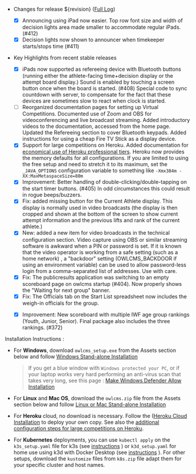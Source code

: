 * Changes for release ${revision}  ([Full Log](https://github.com/jflamy/owlcms4/issues?utf8=%E2%9C%93&q=is%3Aclosed+is%3Aissue+project%3Ajflamy%2Fowlcms4%2F1+))

  * [x] Announcing using iPad now easier.  Top row font size and width of decision lights area made smaller to accommodate regular iPads. (#412)
  * [x] Decision lights now shown to announcer when timekeeper starts/stops time (#411)

* Key Highlights from recent stable releases

  - [x] iPads now supported as refereeing device with Bluetooth buttons (running either the athlete-facing time+decision display or the attempt board display.)   Sound is enabled by touching a screen button once when the board is started. (#408)  Special code to sync countdown with server, to compensate for the fact that these devices are sometimes slow to react when clock is started.
  - [ ] Reorganized documentation pages for setting up Virtual Competitions.  Documented use of Zoom and OBS for videoconferencing and live broadcast streaming. Added introductory videos to the documentation, accessed from the home page.  Updated the Refereeing section to cover Bluetooth keypads.  Added instructions for using a cheap Fire TV Stick as a display device.
  - [x] Support for large competitions on Heroku. Added documentation for [economical use of Heroku professional tiers](https://${env.REPO_OWNER}.github.io/${env.O_REPO_NAME}/#/HerokuLarge). Heroku now provides the memory defaults for all configurations.
    If you are limited to using the free setup and need to stretch it to its maximum, set the `_JAVA_OPTIONS` configuration variable to something like `-Xmx384m -XX:MaxMetaspaceSize=80m`
  - [x] Improvement: Better handling of double-clicking/double-tapping on the start timer buttons. (#405) In odd circumstances this could result in rogue beeps/buzzers.
  - [x] Fix: added missing button for the Current Athlete display. This display is normally used in video broadcasts (the display is then cropped and shown at the bottom of the screen to show current attempt information and the previous lifts and rank of the current athlete.)
  - [x] New: added a new item for video broadcasts in the technical configuration section. Video capture using OBS or similar streaming software is awkward when a PIN or password is set.  If it is known that the video operator is working from a safe setting (such as a home network) , a "backdoor" setting (OWLCMS_BACKDOOR if using an environment variable) can be used to allow password-less login from a comma-separated list of addresses.  Use with care.
  - [x] Fix: The publicresults application was switching to an empty scoreboard page on owlcms startup (#404).  Now properly shows the "Waiting for next group" banner.
  - [x] Fix: The Officials tab on the Start List spreadsheet now includes the weigh-in officials for the group.

  * [x] Improvement: New scoreboard with multiple IWF age group rankings (Youth, Junior, Senior).  Final package also includes the three rankings. (#372)


Installation Instructions :
  - For **Windows**, download `owlcms_setup.exe` from the Assets section below and follow [Windows Stand-alone Installation](https://${env.REPO_OWNER}.github.io/${env.O_REPO_NAME}/#/LocalWindowsSetup)
    
    > If you get a blue window with `Windows protected your PC`, or if your laptop works very hard performing an anti-virus scan that takes very long, see this page : [Make Windows Defender Allow Installation](https://${env.REPO_OWNER}.github.io/${env.O_REPO_NAME}/#/DefenderOff)
    
  - For **Linux** and **Mac OS**, download the `owlcms.zip` file from the Assets section below and follow [Linux or Mac Stand-alone Installation](https://${env.REPO_OWNER}.github.io/${env.O_REPO_NAME}/#/LocalLinuxMacSetup)

  - For **Heroku** cloud, no download is necessary. Follow the ([Heroku Cloud Installation](https://${env.REPO_OWNER}.github.io/${env.O_REPO_NAME}/#/Cloud) to deploy your own copy.  See also the [additional configuration steps for large competitions on Heroku](https://${env.REPO_OWNER}.github.io/${env.O_REPO_NAME}/#/HerokuLarge).

  - For **Kubernetes** deployments, you can use `kubectl apply` on the `k3s_setup.yaml` file for k3s  (see [instructions](https://${env.REPO_OWNER}.github.io/${env.O_REPO_NAME}/#/DigitalOcean) ) or `k3d_setup.yaml` for home use using k3d with Docker Desktop (see [instructions](https://${env.REPO_OWNER}.github.io/${env.O_REPO_NAME}/#/k3d) ).  For other setups, download the `kustomize` files from `k8s.zip` file adapt them for your specific cluster and host names. 
